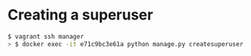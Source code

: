 # Creating a superuser

```bash
$ vagrant ssh manager
> $ docker exec -it e71c9bc3e61a python manage.py createsuperuser
```
